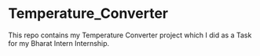 # Temperature_Converter
This repo contains my Temperature Converter project which I did as a Task for my Bharat Intern Internship.
